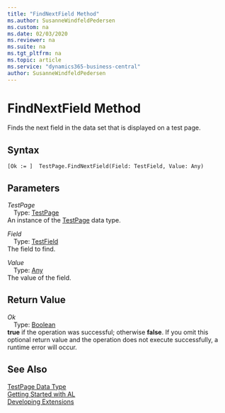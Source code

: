 ```yaml
---
title: "FindNextField Method"
ms.author: SusanneWindfeldPedersen
ms.custom: na
ms.date: 02/03/2020
ms.reviewer: na
ms.suite: na
ms.tgt_pltfrm: na
ms.topic: article
ms.service: "dynamics365-business-central"
author: SusanneWindfeldPedersen
---
```

[//]: # (START>DO_NOT_EDIT)
[//]: # (IMPORTANT:Do not edit any of the content between here and the END>DO_NOT_EDIT.)
[//]: # (Any modifications should be made in the .xml files in the ModernDev repo.)
# FindNextField Method
Finds the next field in the data set that is displayed on a test page.


## Syntax
```
[Ok := ]  TestPage.FindNextField(Field: TestField, Value: Any)
```
## Parameters
*TestPage*  
&emsp;Type: [TestPage](testpage-data-type.md)  
An instance of the [TestPage](testpage-data-type.md) data type.  

*Field*  
&emsp;Type: [TestField](../testfield/testfield-data-type.md)  
The field to find.
        
*Value*  
&emsp;Type: [Any](../any/any-data-type.md)  
The value of the field.  


## Return Value
*Ok*  
&emsp;Type: [Boolean](../boolean/boolean-data-type.md)  
**true** if the operation was successful; otherwise **false**.  If you omit this optional return value and the operation does not execute successfully, a runtime error will occur.    


[//]: # (IMPORTANT: END>DO_NOT_EDIT)
## See Also
[TestPage Data Type](testpage-data-type.md)  
[Getting Started with AL](../../devenv-get-started.md)  
[Developing Extensions](../../devenv-dev-overview.md)